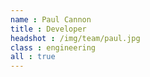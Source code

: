 ```yaml
---
name : Paul Cannon
title : Developer
headshot : /img/team/paul.jpg
class : engineering
all : true
---
```

